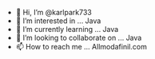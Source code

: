 - 👋 Hi, I’m @karlpark733
- 👀 I’m interested in ... Java 
- 🌱 I’m currently learning ... Java  
- 💞️ I’m looking to collaborate on ... Java  
- 📫 How to reach me ... Allmodafinil.com  

<!---
karlpark733/karlpark733 is a ✨ special ✨ repository because its `README.md` (this file) appears on your GitHub profile.
You can click the Preview link to take a look at your changes.
--->
